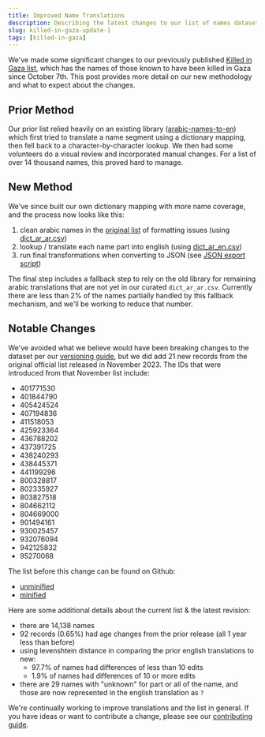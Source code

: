 ```yaml
---
title: Improved Name Translations
description: Describing the latest changes to our list of names dataset, and what to look out for.
slug: killed-in-gaza-update-1
tags: [killed-in-gaza]
---
```


We've made some significant changes to our previously published [Killed in Gaza list](/docs/killed-in-gaza), which has the names of those known to have been killed in Gaza since October 7th. This post provides more detail on our new methodology and what to expect about the changes.

## Prior Method

Our prior list relied heavily on an existing library ([arabic-names-to-en](https://github.com/hamdongunner/arabic-names-to-en)) which first tried to translate a name segment using a dictionary mapping, then fell back to a character-by-character lookup. We then had some volunteers do a visual review and incorporated manual changes. For a list of over 14 thousand names, this proved hard to manage.

## New Method

We've since built our own dictionary mapping with more name coverage, and the process now looks like this:

1. clean arabic names in the [original list](https://github.com/TechForPalestine/palestine-datasets/tree/main/scripts/data/common/killed-in-gaza/data/raw.csv) of formatting issues (using [dict_ar_ar.csv](https://github.com/TechForPalestine/palestine-datasets/tree/main/scripts/data/common/killed-in-gaza/data/dict_ar_ar.csv))
1. lookup / translate each name part into english (using [dict_ar_en.csv](https://github.com/TechForPalestine/palestine-datasets/tree/main/scripts/data/common/killed-in-gaza/data/dict_ar_en.csv))
1. run final transformations when converting to JSON (see [JSON export script](https://github.com/TechForPalestine/palestine-datasets/tree/main/scripts/data/v2/killed-in-gaza.ts))

The final step includes a fallback step to rely on the old library for remaining arabic translations that are not yet in our curated `dict_ar_ar.csv`. Currently there are less than 2% of the names partially handled by this fallback mechanism, and we'll be working to reduce that number.

## Notable Changes

We've avoided what we believe would have been breaking changes to the dataset per our [versioning guide](/docs/guides/versioning), but we did add 21 new records from the original official list released in November 2023. The IDs that were introduced from that November list include:

- 401771530
- 401844790
- 405424524
- 407194836
- 411518053
- 425923364
- 436788202
- 437391725
- 438240293
- 438445371
- 441199296
- 800328817
- 802335927
- 803827518
- 804662112
- 804669000
- 901494161
- 930025457
- 932076094
- 942125832
- 95270068

The list before this change can be found on Github:

- [unminified](https://github.com/TechForPalestine/palestine-datasets/blob/8f1e630f5561ca13b004b1a8bb4d75f37ad58778/killed-in-gaza.json)
- [minified](https://github.com/TechForPalestine/palestine-datasets/blob/8f1e630f5561ca13b004b1a8bb4d75f37ad58778/killed-in-gaza.min.json)

Here are some additional details about the current list & the latest revision:

- there are 14,138 names
- 92 records (0.65%) had age changes from the prior release (all 1 year less than before)
- using levenshtein distance in comparing the prior english translations to new:
  - 97.7% of names had differences of less than 10 edits
  - 1.9% of names had differences of 10 or more edits
- there are 29 names with "unknown" for part or all of the name, and those are now represented in the english translation as `?`

We're continually working to improve translations and the list in general. If you have ideas or want to contribute a change, please see our [contributing guide](/docs/guides/contributing).
